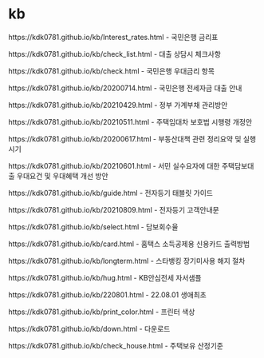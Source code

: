 # kb
<p>https://kdk0781.github.io/kb/Interest_rates.html - 국민은행 금리표 </p>
<p>https://kdk0781.github.io/kb/check_list.html - 대출 상담시 체크사항 </p>
<p>https://kdk0781.github.io/kb/check.html   - 국민은행 우대금리 항목</p>
<p>https://kdk0781.github.io/kb/20200714.html - 국민은행 전세자금 대출 안내</p>
<p>https://kdk0781.github.io/kb/20210429.html - 정부 가계부채 관리방안 </p>
<p>https://kdk0781.github.io/kb/20210511.html - 주택임대차 보호법 시행령 개정안 </p>
<p>https://kdk0781.github.io/kb/20200617.html - 부동산대책 관련 정리요약 및 실행시기 </p>
<p>https://kdk0781.github.io/kb/20210601.html - 서민 실수요자에 대한 주택담보대출 우대요건 및 우대혜택 개선 방안 </p>
<p>https://kdk0781.github.io/kb/guide.html - 전자등기 태블릿 가이드 </p>
<p>https://kdk0781.github.io/kb/20210809.html - 전자등기 고객안내문 </p>
<p>https://kdk0781.github.io/kb/select.html - 담보회수율 </p>
<p>https://kdk0781.github.io/kb/card.html - 홈택스 소득공제용 신용카드 출력방법 </p>
<p>https://kdk0781.github.io/kb/longterm.html - 스타뱅킹 장기미사용 해지 절차 </p>
<p>https://kdk0781.github.io/kb/hug.html - KB안심전세 자서샘플 </p>
<p>https://kdk0781.github.io/kb/220801.html - 22.08.01 생애최초 </p>
<p>https://kdk0781.github.io/kb/print_color.html - 프린터 색상 </p>
<p>https://kdk0781.github.io/kb/down.html - 다운로드 </p>
<p>https://kdk0781.github.io/kb/check_house.html - 주택보유 산정기준</p>
